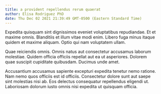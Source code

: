```yaml
---
title: a provident repellendus rerum quaerat
author: Elisa Rodriguez PhD
date: Thu Dec 02 2021 21:39:49 GMT-0500 (Eastern Standard Time)
---
```

Expedita quisquam sint dignissimos eveniet voluptatibus repudiandae. Et et maxime omnis. Blanditiis et illum vitae modi enim. Libero fuga minus itaque quidem et maxime aliquam. Optio qui nam voluptatem ullam.

 Quae reiciendis omnis. Omnis natus aut consectetur accusamus laborum molestiae. Quidem officia officiis repellat aut ea ut asperiores. Dolorem quae suscipit cupiditate quibusdam. Ducimus unde amet.

 Accusantium accusamus sapiente excepturi expedita tenetur nemo ratione. Nam nemo quos officiis est id officiis. Consectetur dolore sunt aut saepe sint molestias nisi ab. Eos delectus consequatur repellendus eligendi ut. Laboriosam dolorum iusto omnis nisi expedita ut quisquam officia.